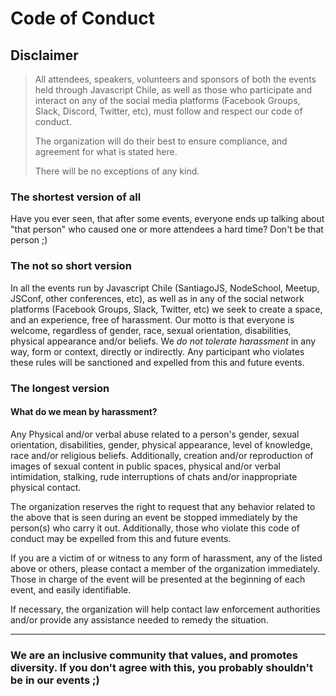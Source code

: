# Code of Conduct

## Disclaimer

> All attendees, speakers, volunteers and sponsors of both the events held through Javascript Chile, as well as those who participate and interact on any of the social media platforms (Facebook Groups, Slack, Discord, Twitter, etc), must follow and respect our code of conduct.
>
> The organization will do their best to ensure compliance, and agreement for what is stated here.
>
> There will be no exceptions of any kind.

### The shortest version of all

Have you ever seen, that after some events, everyone ends up talking about "that person" who caused one or more attendees a hard time? Don't be that person ;)

### The not so short version

In all the events run by Javascript Chile (SantiagoJS, NodeSchool, Meetup, JSConf, other conferences, etc), as well as in any of the social network platforms (Facebook Groups, Slack, Twitter, etc) we seek to create a space, and an experience, free of harassment.
Our motto is that everyone is welcome, regardless of gender, race, sexual orientation, disabilities, physical appearance and/or beliefs.
We *do not tolerate harassment* in any way, form or context, directly or indirectly. Any participant who violates these rules will be sanctioned and expelled from this and future events.

### The longest version

#### What do we mean by harassment?

Any Physical and/or verbal abuse related to a person's gender, sexual orientation, disabilities, gender, physical appearance, level of knowledge, race and/or religious beliefs. Additionally, creation and/or reproduction of images of sexual content in public spaces, physical and/or verbal intimidation, stalking, rude interruptions of chats and/or inappropriate physical contact.

The organization reserves the right to request that any behavior related to the above that is seen during an event be stopped immediately by the person(s) who carry it out. Additionally, those who violate this code of conduct may be expelled from this and future events.

If you are a victim of or witness to any form of harassment, any of the listed above or others, please contact a member of the organization immediately. Those in charge of the event will be presented at the beginning of each event, and easily identifiable.

If necessary, the organization will help contact law enforcement authorities and/or provide any assistance needed to remedy the situation.

---

### We are an inclusive community that values, and promotes diversity. If you don't agree with this, you probably shouldn't be in our events ;)